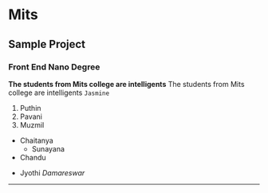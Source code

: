 # Mits
## Sample Project
### Front End Nano Degree
**The students from Mits college are intelligents**
The students from Mits college are intelligents
`Jasmine`
1. Puthin
2. Pavani
3. Muzmil
  - Chaitanya
    - Sunayana
  - Chandu
  + Jyothi
  _Damareswar_
  ------------
